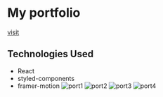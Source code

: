 # My portfolio

[visit](https://portfolio-lionel.netlify.app/)

## Technologies Used

- React
- styled-components
- framer-motion
![port1](https://user-images.githubusercontent.com/90910874/155182953-bc6b7ad4-e4b0-482a-a41a-292b5d89b695.png)
![port2](https://user-images.githubusercontent.com/90910874/155182963-829771ec-8d27-4801-8832-2640f775bc0b.png)
![port3](https://user-images.githubusercontent.com/90910874/155182982-6591521d-192c-493e-80dc-ff778c6a5404.png)
![port4](https://user-images.githubusercontent.com/90910874/155182992-07541758-d5b1-4946-b795-858135065839.png)
